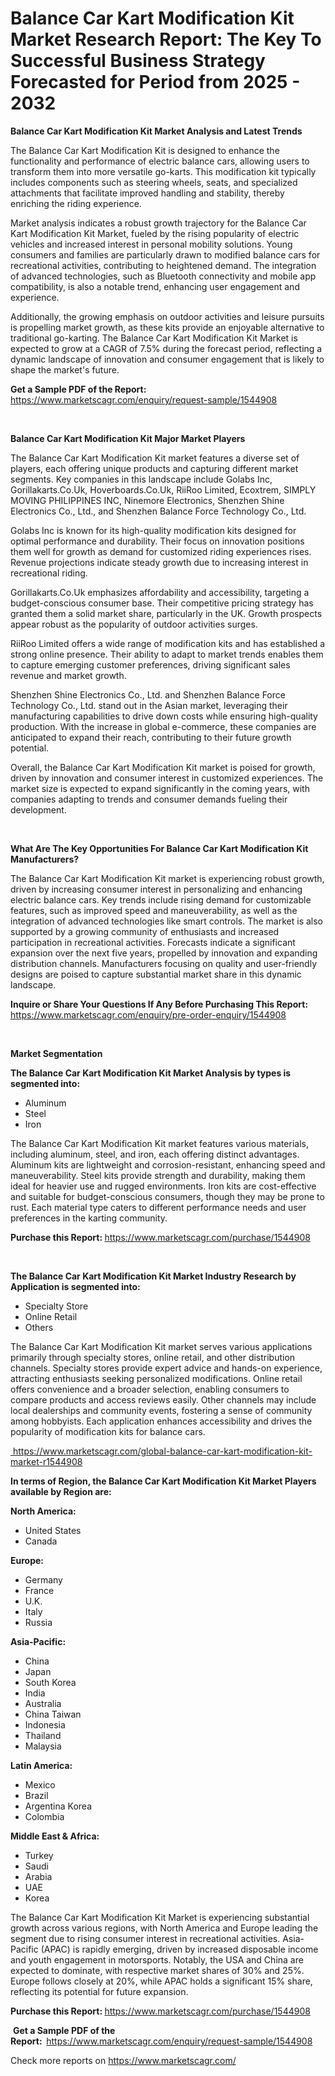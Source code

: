 <p><h1>Balance Car Kart Modification Kit Market Research Report: The Key To Successful Business Strategy Forecasted for Period from 2025 - 2032</h1></p><p><strong>Balance Car Kart Modification Kit Market Analysis and Latest Trends</strong></p>
<p><p>The Balance Car Kart Modification Kit is designed to enhance the functionality and performance of electric balance cars, allowing users to transform them into more versatile go-karts. This modification kit typically includes components such as steering wheels, seats, and specialized attachments that facilitate improved handling and stability, thereby enriching the riding experience. </p><p>Market analysis indicates a robust growth trajectory for the Balance Car Kart Modification Kit Market, fueled by the rising popularity of electric vehicles and increased interest in personal mobility solutions. Young consumers and families are particularly drawn to modified balance cars for recreational activities, contributing to heightened demand. The integration of advanced technologies, such as Bluetooth connectivity and mobile app compatibility, is also a notable trend, enhancing user engagement and experience.</p><p>Additionally, the growing emphasis on outdoor activities and leisure pursuits is propelling market growth, as these kits provide an enjoyable alternative to traditional go-karting. The Balance Car Kart Modification Kit Market is expected to grow at a CAGR of 7.5% during the forecast period, reflecting a dynamic landscape of innovation and consumer engagement that is likely to shape the market's future.</p></p>
<p><strong>Get a Sample PDF of the Report:&nbsp;</strong> <a href="https://www.marketscagr.com/enquiry/request-sample/1544908?utm_campaign=3215&utm_medium=2&utm_source=Github&utm_content=ia&utm_term=05042025&utm_id=balance-car-kart-modification-kit">https://www.marketscagr.com/enquiry/request-sample/1544908</a></p>
<p>&nbsp;</p>
<p><strong>Balance Car Kart Modification Kit Major Market Players</strong></p>
<p><p>The Balance Car Kart Modification Kit market features a diverse set of players, each offering unique products and capturing different market segments. Key companies in this landscape include Golabs Inc, Gorillakarts.Co.Uk, Hoverboards.Co.Uk, RiiRoo Limited, Ecoxtrem, SIMPLY MOVING PHILIPPINES INC, Ninemore Electronics, Shenzhen Shine Electronics Co., Ltd., and Shenzhen Balance Force Technology Co., Ltd.</p><p>Golabs Inc is known for its high-quality modification kits designed for optimal performance and durability. Their focus on innovation positions them well for growth as demand for customized riding experiences rises. Revenue projections indicate steady growth due to increasing interest in recreational riding.</p><p>Gorillakarts.Co.Uk emphasizes affordability and accessibility, targeting a budget-conscious consumer base. Their competitive pricing strategy has granted them a solid market share, particularly in the UK. Growth prospects appear robust as the popularity of outdoor activities surges.</p><p>RiiRoo Limited offers a wide range of modification kits and has established a strong online presence. Their ability to adapt to market trends enables them to capture emerging customer preferences, driving significant sales revenue and market growth.</p><p>Shenzhen Shine Electronics Co., Ltd. and Shenzhen Balance Force Technology Co., Ltd. stand out in the Asian market, leveraging their manufacturing capabilities to drive down costs while ensuring high-quality production. With the increase in global e-commerce, these companies are anticipated to expand their reach, contributing to their future growth potential.</p><p>Overall, the Balance Car Kart Modification Kit market is poised for growth, driven by innovation and consumer interest in customized experiences. The market size is expected to expand significantly in the coming years, with companies adapting to trends and consumer demands fueling their development.</p></p>
<p>&nbsp;</p>
<p><strong>What Are The Key Opportunities For Balance Car Kart Modification Kit Manufacturers?</strong></p>
<p><p>The Balance Car Kart Modification Kit market is experiencing robust growth, driven by increasing consumer interest in personalizing and enhancing electric balance cars. Key trends include rising demand for customizable features, such as improved speed and maneuverability, as well as the integration of advanced technologies like smart controls. The market is also supported by a growing community of enthusiasts and increased participation in recreational activities. Forecasts indicate a significant expansion over the next five years, propelled by innovation and expanding distribution channels. Manufacturers focusing on quality and user-friendly designs are poised to capture substantial market share in this dynamic landscape.</p></p>
<p><strong>Inquire or Share Your Questions If Any Before Purchasing This Report:</strong> <a href="https://www.marketscagr.com/enquiry/pre-order-enquiry/1544908?utm_campaign=3215&utm_medium=2&utm_source=Github&utm_content=ia&utm_term=05042025&utm_id=balance-car-kart-modification-kit">https://www.marketscagr.com/enquiry/pre-order-enquiry/1544908</a></p>
<p>&nbsp;</p>
<p><strong>Market Segmentation</strong></p>
<p><strong>The Balance Car Kart Modification Kit Market Analysis by types is segmented into:</strong></p>
<p><ul><li>Aluminum</li><li>Steel</li><li>Iron</li></ul></p>
<p><p>The Balance Car Kart Modification Kit market features various materials, including aluminum, steel, and iron, each offering distinct advantages. Aluminum kits are lightweight and corrosion-resistant, enhancing speed and maneuverability. Steel kits provide strength and durability, making them ideal for heavier use and rugged environments. Iron kits are cost-effective and suitable for budget-conscious consumers, though they may be prone to rust. Each material type caters to different performance needs and user preferences in the karting community.</p></p>
<p><strong>Purchase this Report:&nbsp;</strong><a href="https://www.marketscagr.com/purchase/1544908?utm_campaign=3215&utm_medium=2&utm_source=Github&utm_content=ia&utm_term=05042025&utm_id=balance-car-kart-modification-kit">https://www.marketscagr.com/purchase/1544908</a></p>
<p>&nbsp;</p>
<p><strong>The Balance Car Kart Modification Kit Market Industry Research by Application is segmented into:</strong></p>
<p><ul><li>Specialty Store</li><li>Online Retail</li><li>Others</li></ul></p>
<p><p>The Balance Car Kart Modification Kit market serves various applications primarily through specialty stores, online retail, and other distribution channels. Specialty stores provide expert advice and hands-on experience, attracting enthusiasts seeking personalized modifications. Online retail offers convenience and a broader selection, enabling consumers to compare products and access reviews easily. Other channels may include local dealerships and community events, fostering a sense of community among hobbyists. Each application enhances accessibility and drives the popularity of modification kits for balance cars.</p></p>
<p><a href="https://www.marketscagr.com/global-balance-car-kart-modification-kit-market-r1544908?utm_campaign=3215&utm_medium=2&utm_source=Github&utm_content=ia&utm_term=05042025&utm_id=balance-car-kart-modification-kit">&nbsp;https://www.marketscagr.com/global-balance-car-kart-modification-kit-market-r1544908</a></p>
<p><strong>In terms of Region, the Balance Car Kart Modification Kit Market Players available by Region are:</strong></p>
<p>
    <p> <strong> North America: </strong>
        <ul>
            <li>United States</li>
            <li>Canada</li>
        </ul>
        </p> 
    <p> <strong> Europe: </strong>
        <ul>
            <li>Germany</li>
            <li>France</li>
            <li>U.K.</li>
            <li>Italy</li>
            <li>Russia</li>
        </ul>
        </p> 
    <p> <strong> Asia-Pacific: </strong>
        <ul>
            <li>China</li>
            <li>Japan</li>
            <li>South Korea</li>
            <li>India</li>
            <li>Australia</li>
            <li>China Taiwan</li>
            <li>Indonesia</li>
            <li>Thailand</li>
            <li>Malaysia</li>
        </ul>
        </p> 
    <p> <strong> Latin America: </strong>
        <ul>
            <li>Mexico</li>
            <li>Brazil</li>
            <li>Argentina Korea</li>
            <li>Colombia</li>
        </ul>
        </p> 
    <p> <strong> Middle East & Africa: </strong>
        <ul>
            <li>Turkey</li>
            <li>Saudi</li>
            <li>Arabia</li>
            <li>UAE</li>
            <li>Korea</li>
        </ul>
    </p>
    </p>
<p><p>The Balance Car Kart Modification Kit Market is experiencing substantial growth across various regions, with North America and Europe leading the segment due to rising consumer interest in recreational activities. Asia-Pacific (APAC) is rapidly emerging, driven by increased disposable income and youth engagement in motorsports. Notably, the USA and China are expected to dominate, with respective market shares of 30% and 25%. Europe follows closely at 20%, while APAC holds a significant 15% share, reflecting its potential for future expansion.</p></p>
<p><strong>Purchase this Report: </strong><a href="https://www.marketscagr.com/purchase/1544908?utm_campaign=3215&utm_medium=2&utm_source=Github&utm_content=ia&utm_term=05042025&utm_id=balance-car-kart-modification-kit">https://www.marketscagr.com/purchase/1544908</a></p>
<p>&nbsp;<strong>Get a Sample PDF of the Report:&nbsp;&nbsp;</strong><a href="https://www.marketscagr.com/enquiry/request-sample/1544908?utm_campaign=3215&utm_medium=2&utm_source=Github&utm_content=ia&utm_term=05042025&utm_id=balance-car-kart-modification-kit">https://www.marketscagr.com/enquiry/request-sample/1544908</a></p>
<p><strong></strong></p>
<p>Check more reports on <a href="https://www.marketscagr.com/?utm_campaign=3215&utm_medium=2&utm_source=Github&utm_content=ia&utm_term=05042025&utm_id=balance-car-kart-modification-kit">https://www.marketscagr.com/</a></p>